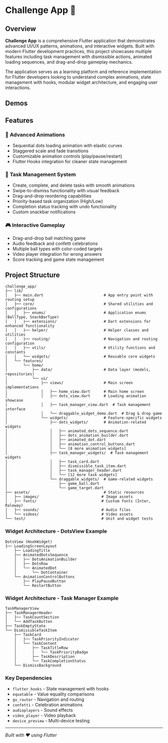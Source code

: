 # Challenge App 🎯

## Overview

**Challenge App** is a comprehensive Flutter application that demonstrates advanced UI/UX patterns, animations, and interactive widgets. Built with modern Flutter development practices, this project showcases multiple features including task management with dismissible actions, animated loading sequences, and drag-and-drop gameplay mechanics.

The application serves as a learning platform and reference implementation for Flutter developers looking to understand complex animations, state management with hooks, modular widget architecture, and engaging user interactions.

## Demos


## Features

### 🎨 **Advanced Animations**

- Sequential dots loading animation with elastic curves
- Staggered scale and fade transitions
- Customizable animation controls (play/pause/restart)
- Flutter Hooks integration for cleaner state management

### 📝 **Task Management System**

- Create, complete, and delete tasks with smooth animations
- Swipe-to-dismiss functionality with visual feedback
- Drag-and-drop reordering capabilities
- Priority-based task organization (High/Low)
- Completion status tracking with undo functionality
- Custom snackbar notifications

### 🎮 **Interactive Gameplay**

- Drag-and-drop ball matching game
- Audio feedback and confetti celebrations
- Multiple ball types with color-coded targets
- Video player integration for wrong answers
- Score tracking and game state management


## Project Structure

```
challenge_app/
├── lib/
│   ├── main.dart                           # App entry point with routing setup
│   ├── core/                               # Shared utilities and configurations
│   │   ├── enums/                          # Application enums (BallType, SnackBarType)
│   │   ├── extensions/                     # Dart extensions for enhanced functionality
│   │   ├── helper/                         # Helper classes and utilities
│   │   ├── routing/                        # Navigation and routing configuration
│   │   ├── utils/                          # Utility functions and constants
│   │   └── widgets/                        # Reusable core widgets
│   └── features/
│       └── home/
│           ├── data/                       # Data layer (models, repositories)
│           └── ui/
│               ├── views/                  # Main screen implementations
│               │   ├── home_view.dart      # Main home screen
│               │   ├── dots_view.dart      # Loading animation showcase
│               │   ├── task_manager_view.dart  # Task management interface
│               │   └── draggable_widget_demo.dart  # Drag & drop game
│               └── widgets/                # Feature-specific widgets
│                   ├── dots_widgets/       # Animation-related widgets
│                   │   ├── animated_dots_sequence.dart
│                   │   ├── dots_animation_builder.dart
│                   │   ├── animated_dot.dart
│                   │   ├── animation_control_buttons.dart
│                   │   └── [8 more animation widgets]
│                   ├── task_manager_widgets/  # Task management widgets
│                   │   ├── task_card.dart
│                   │   ├── dismissible_task_item.dart
│                   │   ├── task_manager_header.dart
│                   │   └── [12 more task widgets]
│                   └── draggable_widgets/  # Game-related widgets
│                       ├── game_ball.dart
│                       └── game_target.dart
├── assets/                                 # Static resources
│   ├── images/                            # Image assets
│   ├── fonts/                             # Custom fonts (Inter, Raleway)
│   ├── sounds/                            # Audio files
│   └── videos/                            # Video assets
└── test/                                  # Unit and widget tests
```

### Widget Architecture - DotsView Example

```
DotsView (HookWidget)
├── LoadingScreenLayout
    ├── LoadingTitle
    ├── AnimatedDotsSequence
    │   ├── DotsAnimationBuilder
    │   ├── DotsRow
    │   └── AnimatedDot
    │       └── DotContainer
    └── AnimationControlButtons
        ├── PlayPauseButton
        └── RestartButton
```

### Widget Architecture - Task Manager Example

```
TaskManagerView
├── TaskManagerHeader
│   ├── TaskCountSection
│   └── AddTaskButton
├── TaskEmptyState
└── DismissibleTaskItem
    ├── TaskCard
    │   ├── TaskPriorityIndicator
    │   └── TaskContent
    │       ├── TaskTitleRow
    │       │   └── TaskPriorityBadge
    │       ├── TaskDescription
    │       └── TaskCompletionStatus
    └── DismissBackground
```

### Key Dependencies

- `flutter_hooks` - State management with hooks
- `equatable` - Value equality comparisons
- `go_router` - Navigation and routing
- `confetti` - Celebration animations
- `audioplayers` - Sound effects
- `video_player` - Video playback
- `device_preview` - Multi-device testing

---

_Built with ❤️ using Flutter_
